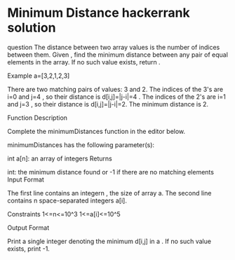 # Minimum Distance hackerrank solution

question
The distance between two array values is the number of indices between them. Given , find the minimum distance between any pair of equal elements in the array. If no such value exists, return .

Example a=[3,2,1,2,3]

There are two matching pairs of values: 3 and 2. The indices of the 3's are i=0 and j=4 , so their distance is d[i,j]=|j-i|=4 . The indices of the 2's are i=1 and j=3 , so their distance is d[i,j]=|j-i|=2. The minimum distance is 2.

Function Description

Complete the minimumDistances function in the editor below.

minimumDistances has the following parameter(s):

int a[n]: an array of integers
Returns

int: the minimum distance found or -1 if there are no matching elements
Input Format

The first line contains an integern , the size of array a.
The second line contains n space-separated integers a[i].

Constraints
1<=n<=10^3
1<=a[i]<=10^5

Output Format

Print a single integer denoting the minimum d[i,j] in a . If no such value exists, print -1.


